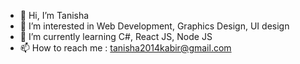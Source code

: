 - 👋 Hi, I’m Tanisha
- 👀 I’m interested in Web Development, Graphics Design, UI design
- 🌱 I’m currently learning C#, React JS, Node JS
- 📫 How to reach me : tanisha2014kabir@gmail.com

<!---
TanishaKakon/TanishaKakon is a ✨ special ✨ repository because its `README.md` (this file) appears on your GitHub profile.
You can click the Preview link to take a look at your changes.
--->
